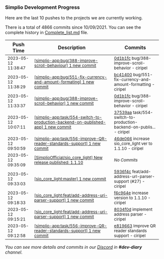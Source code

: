 
### Simplio Development Progress

Here are the last 10 pushes to the projects we are currently working.

There is a total of 4866 commits since 10/09/2021. You can see the complete history in
 [Complete_list.md](Complete_list.md) file.

| Push Time | Description | Commits |
| --- | --- | --- |
| <sub>2023-05-12 11:38:47</sub> | <sub>[[simplio-app:bug/388\-improve\-scroll\-behaviour] 1 new commit](https://github.com/SimplioOfficial/simplio-app/commit/0d1b1fc0d0f7d959ee1a9350604107a99bdbee3a)</sub> | <sub>[0d1b1fc](https://github.com/SimplioOfficial/simplio-app/commit/0d1b1fc0d0f7d959ee1a9350604107a99bdbee3a) bug/388-improve-scroll-behavior - ciripel</sub> |
| <sub>2023-05-12 11:38:29</sub> | <sub>[[simplio-app:bug/551\-fix\-currency\-and\-amount\-formating] 1 new commit](https://github.com/SimplioOfficial/simplio-app/commit/bc41400a789a5ae66b3b6cffc95df4e3539ea696)</sub> | <sub>[bc41400](https://github.com/SimplioOfficial/simplio-app/commit/bc41400a789a5ae66b3b6cffc95df4e3539ea696) bug/551-fix-currency-and-amount-formatting - ciripel</sub> |
| <sub>2023-05-12 11:33:37</sub> | <sub>[[simplio-app:bug/388\-improve\-scroll\-behavior] 1 new commit](https://github.com/SimplioOfficial/simplio-app/commit/0d1b1fc0d0f7d959ee1a9350604107a99bdbee3a)</sub> | <sub>[0d1b1fc](https://github.com/SimplioOfficial/simplio-app/commit/0d1b1fc0d0f7d959ee1a9350604107a99bdbee3a) bug/388-improve-scroll-behavior - ciripel</sub> |
| <sub>2023-05-12 10:07:11</sub> | <sub>[[simplio-app:task/554\-switch\-to\-production\-backend\-on\-published\-app] 1 new commit](https://github.com/SimplioOfficial/simplio-app/commit/37539aab6edb79a960051d2ed0f1045c7a01717e)</sub> | <sub>[37539aa](https://github.com/SimplioOfficial/simplio-app/commit/37539aab6edb79a960051d2ed0f1045c7a01717e) task/554-switch-to-production-backend-on-publis... - ciripel</sub> |
| <sub>2023-05-12 09:50:59</sub> | <sub>[[simplio-app:task/556\-improve\-QR\-reader\-standards\-support] 1 new commit](https://github.com/SimplioOfficial/simplio-app/commit/46de066483a0e842f104e36b4f52a0d94ef9ea8a)</sub> | <sub>[46de066](https://github.com/SimplioOfficial/simplio-app/commit/46de066483a0e842f104e36b4f52a0d94ef9ea8a) increase sio_core_light ver to 1.1.10 - ciripel</sub> |
| <sub>2023-05-12 09:35:09</sub> | <sub>[[SimplioOfficial/sio_core_light] New release published: 1\.1\.10](https://github.com/SimplioOfficial/sio_core_light/releases/tag/1.1.10)</sub> | <sub>_No Commits_</sub> |
| <sub>2023-05-12 09:33:03</sub> | <sub>[[sio_core_light:master] 1 new commit](https://github.com/SimplioOfficial/sio_core_light/commit/5936f4c539298d43c92547a6ac9f3660fe6f6403)</sub> | <sub>[5936f4c](https://github.com/SimplioOfficial/sio_core_light/commit/5936f4c539298d43c92547a6ac9f3660fe6f6403) feat/add-address-url-parser-support (#27) - ciripel</sub> |
| <sub>2023-05-12 09:18:33</sub> | <sub>[[sio_core_light:feat/add\-address\-uri\-parser\-support] 1 new commit](https://github.com/SimplioOfficial/sio_core_light/commit/f6c964e319eb26b51a3dbefd39caed818371c260)</sub> | <sub>[f6c964e](https://github.com/SimplioOfficial/sio_core_light/commit/f6c964e319eb26b51a3dbefd39caed818371c260) increase version to 1.1.10 - ciripel</sub> |
| <sub>2023-05-12 09:15:21</sub> | <sub>[[sio_core_light:feat/add\-address\-uri\-parser\-support] 1 new commit](https://github.com/SimplioOfficial/sio_core_light/commit/8034f0d431fda12eef903e064975944d89b3cec8)</sub> | <sub>[8034f0d](https://github.com/SimplioOfficial/sio_core_light/commit/8034f0d431fda12eef903e064975944d89b3cec8) implement address parser - ciripel</sub> |
| <sub>2023-05-12 09:12:58</sub> | <sub>[[simplio-app:task/556\-improve\-QR\-reader\-standards\-support] 1 new commit](https://github.com/SimplioOfficial/simplio-app/commit/e8196637dfeaf50d8f4929864102b2ea8598fee5)</sub> | <sub>[e819663](https://github.com/SimplioOfficial/simplio-app/commit/e8196637dfeaf50d8f4929864102b2ea8598fee5) Improve QR reader standards support - ciripel</sub> |

_You can see more details and commits in our [Discord](https://discord.gg/aKhjuwZmdP) in **#dev-diary** channel._
